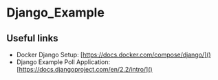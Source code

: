 # Django_Example

## Useful links
- Docker Django Setup: [https://docs.docker.com/compose/django/]()
- Django Example Poll Application: [https://docs.djangoproject.com/en/2.2/intro/]()
